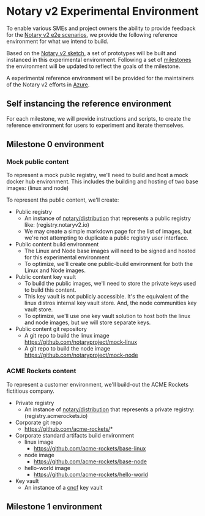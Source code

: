 # Notary v2 Experimental Environment

To enable various SMEs and project owners the ability to provide feedback for the [Notary v2 e2e scenarios][nv2-scenarios], we provide the following reference environment for what we intend to build.

Based on the [Notary v2 sketch](sketch.md), a set of prototypes will be built and instanced in this experimental environment. Following a set of [milestones](milestones.md) the environment will be updated to reflect the goals of the milestone.

A experimental reference environment will be provided for the maintainers of the Notary v2 efforts in [Azure](http://www.azure.com/).

## Self instancing the reference environment

For each milestone, we will provide instructions and scripts, to create the reference environment for users to experiment and iterate themselves.

## Milestone 0 environment

### Mock public content

To represent a mock public registry, we'll need to build and host a mock docker hub environment. This includes the building and hosting of two base images: (linux and node)

To represent ths public content, we'll create:

- Public registry
  - An instance of [notary/distribution][notary-distribution] that represents a public registry like: (registry.notaryv2.io)
  - We may create a simple markdown page for the list of images, but we're not attempting to duplicate a public registry user interface.
- Public content build environment
  - The Linux and Node base images will need to be signed and hosted for this experimental environment
  - To optimize, we'll create one public-build environment for both the Linux and Node images.
- Public content key vault
  - To build the public images, we'll need to store the private keys used to build this content.
  - This key vault is not publicly accessible. It's the equivalent of the linux distros internal key vault store. And, the node communities key vault store.
  - To optimize, we'll use one key vault solution to host both the linux and node images, but we will store separate keys.
- Public content git repository
  - A git repo to build the linux image https://github.com/notaryproject/mock-linux
  - A git repo to build the node image https://github.com/notaryproject/mock-node

### ACME Rockets content

To represent a customer environment, we'll build-out the ACME Rockets fictitious company.

- Private registry
  - An instance of [notary/distribution][notary-distribution] that represents a private registry: (registry.acmerockets.io)
- Corporate git repo
  - https://github.com/acme-rockets/*
- Corporate standard artifacts build environment
  - linux image
    - https://github.com/acme-rockets/base-linux
  - node image
    - https://github.com/acme-rockets/base-node
  - hello-world image
    - https://github.com/acme-rockets/hello-world
- Key vault
  - An instance of a [cncf][cncf-projects] key vault

## Milestone 1 environment

[cncf-projects]:        https://www.cncf.io/projects/
[notary-distribution]:  https://github.com/notaryproject/distribution
[nv2-scenarios]:        https://github.com/notaryproject/requirements/blob/master/scenarios.md
